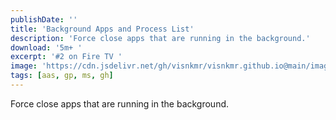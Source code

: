 ```yaml
---
publishDate: ''
title: 'Background Apps and Process List'
description: 'Force close apps that are running in the background.'
download: '5m+ '
excerpt: '#2 on Fire TV '
image: 'https://cdn.jsdelivr.net/gh/visnkmr/visnkmr.github.io@main/images/bapl.webp'
tags: [aas, gp, ms, gh]
---
```


Force close apps that are running in the background.